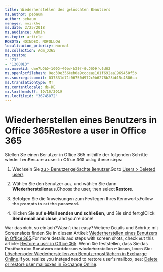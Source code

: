```yaml
---
title: Wiederherstellen des gelöschten Benutzers
ms.author: pebaum
author: pebaum
manager: mnirkhe
ms.date: 2/25/2018
ms.audience: Admin
ms.topic: article
ROBOTS: NOINDEX, NOFOLLOW
localization_priority: Normal
ms.collection: Adm_O365
ms.custom:
- "73"
- "1200013"
ms.assetid: dae7b5b0-1003-40bd-b59f-8c5009fc8d82
ms.openlocfilehash: 0ec30e3560eb0a9ccceae101f692aa1969450f5b
ms.sourcegitcommit: 037331d71f06750d972c0b6278b23bb15c4806ca
ms.translationtype: MT
ms.contentlocale: de-DE
ms.lasthandoff: 10/18/2019
ms.locfileid: "36745072"
---
```

# <a name="restore-a-user-in-office-365"></a><span data-ttu-id="7d329-102">Wiederherstellen eines Benutzers in Office 365</span><span class="sxs-lookup"><span data-stu-id="7d329-102">Restore a user in Office 365</span></span>

<span data-ttu-id="7d329-103">Stellen Sie einen Benutzer in Office 365 mithilfe der folgenden Schritte wieder her:</span><span class="sxs-lookup"><span data-stu-id="7d329-103">Restore a user in Office 365 using these steps:</span></span>
  
1. <span data-ttu-id="7d329-104">Wechseln Sie [zu \> Benutzer gelöschte Benutzer](https://admin.microsoft.com/adminportal/home#/deletedusers).</span><span class="sxs-lookup"><span data-stu-id="7d329-104">Go to [Users \> Deleted users](https://admin.microsoft.com/adminportal/home#/deletedusers).</span></span>

2. <span data-ttu-id="7d329-105">Wählen Sie den Benutzer aus, und wählen Sie dann **Wiederherstellen**aus.</span><span class="sxs-lookup"><span data-stu-id="7d329-105">Choose the user, then select **Restore**.</span></span>

3. <span data-ttu-id="7d329-106">Befolgen Sie die Anweisungen zum Festlegen Ihres Kennworts.</span><span class="sxs-lookup"><span data-stu-id="7d329-106">Follow the prompts to set the password.</span></span>

4. <span data-ttu-id="7d329-107">Klicken Sie auf **e-Mail senden und schließen**, und Sie sind fertig!</span><span class="sxs-lookup"><span data-stu-id="7d329-107">Click **Send email and close**, and you're done!</span></span>

<span data-ttu-id="7d329-108">War das nicht so einfach?</span><span class="sxs-lookup"><span data-stu-id="7d329-108">Wasn't that easy?</span></span> <span data-ttu-id="7d329-109">Weitere Details und Schritte mit Screenshots finden Sie in diesem Artikel: [Wiederherstellen eines Benutzers in Office 365](https://docs.microsoft.com/office365/admin/add-users/restore-user).</span><span class="sxs-lookup"><span data-stu-id="7d329-109">For more details and steps with screen shots, check out this article: [Restore a user in Office 365](https://docs.microsoft.com/office365/admin/add-users/restore-user).</span></span> <span data-ttu-id="7d329-110">Wenn Sie feststellen, dass Sie das Postfach des Benutzers stattdessen wiederherstellen müssen, lesen Sie: [Löschen oder Wiederherstellen von Benutzerpostfächern in Exchange Online](https://docs.microsoft.com/exchange/recipients-in-exchange-online/delete-or-restore-mailboxes).</span><span class="sxs-lookup"><span data-stu-id="7d329-110">If you realize you instead need to restore user's mailbox, see: [Delete or restore user mailboxes in Exchange Online](https://docs.microsoft.com/exchange/recipients-in-exchange-online/delete-or-restore-mailboxes).</span></span>